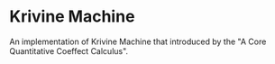 # Krivine Machine

An implementation of Krivine Machine that introduced by the "A Core Quantitative Coeffect Calculus".